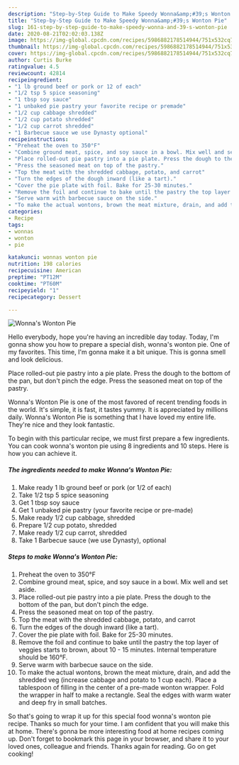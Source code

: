 ```yaml
---
description: "Step-by-Step Guide to Make Speedy Wonna&amp;#39;s Wonton Pie"
title: "Step-by-Step Guide to Make Speedy Wonna&amp;#39;s Wonton Pie"
slug: 161-step-by-step-guide-to-make-speedy-wonna-and-39-s-wonton-pie
date: 2020-08-21T02:02:03.138Z
image: https://img-global.cpcdn.com/recipes/5986882178514944/751x532cq70/wonnas-wonton-pie-recipe-main-photo.jpg
thumbnail: https://img-global.cpcdn.com/recipes/5986882178514944/751x532cq70/wonnas-wonton-pie-recipe-main-photo.jpg
cover: https://img-global.cpcdn.com/recipes/5986882178514944/751x532cq70/wonnas-wonton-pie-recipe-main-photo.jpg
author: Curtis Burke
ratingvalue: 4.5
reviewcount: 42814
recipeingredient:
- "1 lb ground beef or pork or 12 of each"
- "1/2 tsp 5 spice seasoning"
- "1 tbsp soy sauce"
- "1 unbaked pie pastry your favorite recipe or premade"
- "1/2 cup cabbage shredded"
- "1/2 cup potato shredded"
- "1/2 cup carrot shredded"
- "1 Barbecue sauce we use Dynasty optional"
recipeinstructions:
- "Preheat the oven to 350°F"
- "Combine ground meat, spice, and soy sauce in a bowl. Mix well and set aside."
- "Place rolled-out pie pastry into a pie plate. Press the dough to the bottom of the pan, but don&#39;t pinch the edge."
- "Press the seasoned meat on top of the pastry."
- "Top the meat with the shredded cabbage, potato, and carrot"
- "Turn the edges of the dough inward (like a tart)."
- "Cover the pie plate with foil. Bake for 25-30 minutes."
- "Remove the foil and continue to bake until the pastry the top layer of veggies starts to brown, about 10 - 15 minutes. Internal temperature should be 160°F."
- "Serve warm with barbecue sauce on the side."
- "To make the actual wontons, brown the meat mixture, drain, and add the shredded veg (increase cabbage and potato to 1 cup each). Place a tablespoon of filling in the center of a pre-made wonton wrapper. Fold the wrapper in half to make a rectangle. Seal the edges with warm water and deep fry in small batches."
categories:
- Recipe
tags:
- wonnas
- wonton
- pie

katakunci: wonnas wonton pie 
nutrition: 198 calories
recipecuisine: American
preptime: "PT12M"
cooktime: "PT60M"
recipeyield: "1"
recipecategory: Dessert

---
```



![Wonna&#39;s Wonton Pie](https://img-global.cpcdn.com/recipes/5986882178514944/751x532cq70/wonnas-wonton-pie-recipe-main-photo.jpg)

Hello everybody, hope you're having an incredible day today. Today, I'm gonna show you how to prepare a special dish, wonna&#39;s wonton pie. One of my favorites. This time, I'm gonna make it a bit unique. This is gonna smell and look delicious.

Place rolled-out pie pastry into a pie plate. Press the dough to the bottom of the pan, but don&#39;t pinch the edge. Press the seasoned meat on top of the pastry.

Wonna&#39;s Wonton Pie is one of the most favored of recent trending foods in the world. It's simple, it is fast, it tastes yummy. It is appreciated by millions daily. Wonna&#39;s Wonton Pie is something that I have loved my entire life. They're nice and they look fantastic.


To begin with this particular recipe, we must first prepare a few ingredients. You can cook wonna&#39;s wonton pie using 8 ingredients and 10 steps. Here is how you can achieve it.

<!--inarticleads1-->

##### The ingredients needed to make Wonna&#39;s Wonton Pie:

1. Make ready 1 lb ground beef or pork (or 1/2 of each)
1. Take 1/2 tsp 5 spice seasoning
1. Get 1 tbsp soy sauce
1. Get 1 unbaked pie pastry (your favorite recipe or pre-made)
1. Make ready 1/2 cup cabbage, shredded
1. Prepare 1/2 cup potato, shredded
1. Make ready 1/2 cup carrot, shredded
1. Take 1 Barbecue sauce (we use Dynasty), optional




<!--inarticleads2-->

##### Steps to make Wonna&#39;s Wonton Pie:

1. Preheat the oven to 350°F
1. Combine ground meat, spice, and soy sauce in a bowl. Mix well and set aside.
1. Place rolled-out pie pastry into a pie plate. Press the dough to the bottom of the pan, but don&#39;t pinch the edge.
1. Press the seasoned meat on top of the pastry.
1. Top the meat with the shredded cabbage, potato, and carrot
1. Turn the edges of the dough inward (like a tart).
1. Cover the pie plate with foil. Bake for 25-30 minutes.
1. Remove the foil and continue to bake until the pastry the top layer of veggies starts to brown, about 10 - 15 minutes. Internal temperature should be 160°F.
1. Serve warm with barbecue sauce on the side.
1. To make the actual wontons, brown the meat mixture, drain, and add the shredded veg (increase cabbage and potato to 1 cup each). Place a tablespoon of filling in the center of a pre-made wonton wrapper. Fold the wrapper in half to make a rectangle. Seal the edges with warm water and deep fry in small batches.




So that's going to wrap it up for this special food wonna&#39;s wonton pie recipe. Thanks so much for your time. I am confident that you will make this at home. There's gonna be more interesting food at home recipes coming up. Don't forget to bookmark this page in your browser, and share it to your loved ones, colleague and friends. Thanks again for reading. Go on get cooking!
